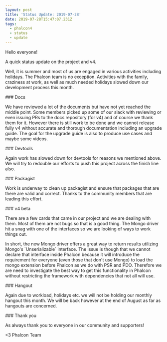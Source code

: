```yaml
---
layout: post
title: 'Status Update: 2019-07-28'
date: 2019-07-28T15:47:07.231Z
tags:
  - phalcon4
  - status
  - update
---
```

Hello everyone!

A quick status update on the project and v4.

Well, it is summer and most of us are engaged in various activities including holidays. The Phalcon team is no exception. Activities with the family, craziness at work, as well as much needed holidays slowed down our development process this month.

\### Docs

We have reviewed a lot of the documents but have not yet reached the middle point. Some members picked up some of our slack with reviewing or even issuing PRs to the docs repository (for v4) and of course we thank them for it. However there is still work to be done and we cannot release fully v4 without accurate and thorough documentation including an upgrade guide. The goal for the upgrade guide is also to produce use cases and maybe some videos.

\### Devtools

Again work has slowed down for devtools for reasons we mentioned above. We will try to redouble our efforts to push this project across the finish line also.

\### Packagist

Work is underway to clean up packagist and ensure that packages that are there are valid and correct. Thanks to the community members that are leading this effort.

\### v4 beta

There are a few cards that came in our project and we are dealing with them. Most of them are not bugs so that is a good thing. The Mongo driver hit a snag with one of the interfaces so we are looking of ways to work things out. 

In short, the new Mongo driver offers a great way to return results utilizing Mongo's \`Unserializable\` interface. The issue is though that we cannot declare that interface inside Phalcon because it will introduce the requirement for everyone (even those that don't use Mongo) to load the mongo extension before Phalcon as we do with PSR and PDO. Therefore we are need to investigate the best way to get this functionality in Phalcon without restricting the framework with dependencies that not all will use.

\### Hangout

Again due to workload, holidays etc. we will not be holding our monthly hangout this month. We will be back however at the end of August as far as hangouts are concerned.

\### Thank you

As always thank you to everyone in our community and supporters! 



<3 Phalcon Team
